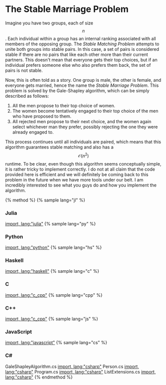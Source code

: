 # The Stable Marriage Problem
Imagine you have two groups, each of size $$n$$.
Each individual within a group has an internal ranking associated with all members of the opposing group.
The *Stable Matching Problem* attempts to unite both groups into stable pairs.
In this case, a set of pairs is considered stable if there are no pairs that like each other more than their current partners.
This doesn't mean that everyone gets their top choices, but if an individual prefers someone else who also prefers them back, the set of pairs is not stable.

Now, this is often told as a story.
One group is male, the other is female, and everyone gets married, hence the name the *Stable Marriage Problem*.
This problem is solved by the Gale-Shapley algorithm, which can be simply described as follows:

1. All the men propose to their top choice of women.
2. The women become tentatively engaged to their top choice of the men who have proposed to them.
3. All rejected men propose to their next choice, and the women again select whichever man they prefer, possibly rejecting the one they were already engaged to.

This process continues until all individuals are paired, which means that this algorithm guarantees stable matching and also has a $$\mathcal{O}(n^2)$$ runtime.
To be clear, even though this algorithm seems conceptually simple, it is rather tricky to implement correctly.
I do not at all claim that the code provided here is efficient and we will definitely be coming back to this problem in the future when we have more tools under our belt.
I am incredibly interested to see what you guys do and how you implement the algorithm.

{% method %}
{% sample lang="jl" %}
### Julia
[import, lang:"julia"](code/julia/stable_marriage.jl)
{% sample lang="py" %}
### Python
[import, lang:"python"](code/python/stable_marriage.py)
{% sample lang="hs" %}
### Haskell
[import, lang:"haskell"](code/haskell/stableMarriage.hs)
{% sample lang="c" %}
### C
[import, lang:"c_cpp"](code/c/stable_marriage.c)
{% sample lang="cpp" %}
### C++
[import, lang:"c_cpp"](code/c++/stable_marriage.cpp)
{% sample lang="js" %}
### JavaScript
[import, lang:"javascript"](code/javascript/stable-marriage.js)
{% sample lang="cs" %}
### C# #
GaleShapleyAlgorithm.cs
[import, lang:"csharp"](code/csharp/GaleShapleyAlgorithm.cs)
Person.cs
[import, lang:"csharp"](code/csharp/Person.cs)
Program.cs
[import, lang:"csharp"](code/csharp/Program.cs)
ListExtensions.cs
[import, lang:"csharp"](code/csharp/ListExtensions.cs)
{% endmethod %}

<script>
MathJax.Hub.Queue(["Typeset",MathJax.Hub]);
</script>
$$
\newcommand{\d}{\mathrm{d}}
\newcommand{\bff}{\boldsymbol{f}}
\newcommand{\bfg}{\boldsymbol{g}}
\newcommand{\bfp}{\boldsymbol{p}}
\newcommand{\bfq}{\boldsymbol{q}}
\newcommand{\bfx}{\boldsymbol{x}}
\newcommand{\bfu}{\boldsymbol{u}}
\newcommand{\bfv}{\boldsymbol{v}}
\newcommand{\bfA}{\boldsymbol{A}}
\newcommand{\bfB}{\boldsymbol{B}}
\newcommand{\bfC}{\boldsymbol{C}}
\newcommand{\bfM}{\boldsymbol{M}}
\newcommand{\bfJ}{\boldsymbol{J}}
\newcommand{\bfR}{\boldsymbol{R}}
\newcommand{\bfT}{\boldsymbol{T}}
\newcommand{\bfomega}{\boldsymbol{\omega}}
\newcommand{\bftau}{\boldsymbol{\tau}}
$$

